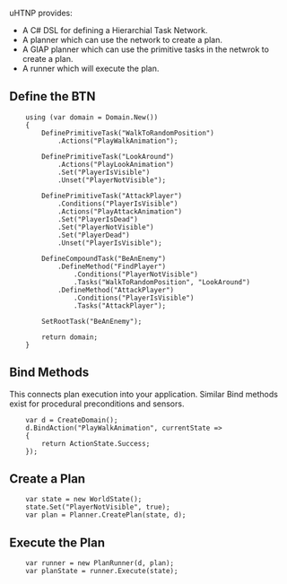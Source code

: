  uHTNP provides:
 - A C# DSL for defining a Hierarchial Task Network.
 - A planner which can use the network to create a plan.
 - A GIAP planner which can use the primitive tasks in the netwrok to create a plan.
 - A runner which will execute the plan.

Define the BTN
--------------
```
    using (var domain = Domain.New())
    {
        DefinePrimitiveTask("WalkToRandomPosition")
            .Actions("PlayWalkAnimation");

        DefinePrimitiveTask("LookAround")
            .Actions("PlayLookAnimation")
            .Set("PlayerIsVisible")
            .Unset("PlayerNotVisible");

        DefinePrimitiveTask("AttackPlayer")
            .Conditions("PlayerIsVisible")
            .Actions("PlayAttackAnimation")
            .Set("PlayerIsDead")
            .Set("PlayerNotVisible")
            .Set("PlayerDead")
            .Unset("PlayerIsVisible");

        DefineCompoundTask("BeAnEnemy")
            .DefineMethod("FindPlayer")
                .Conditions("PlayerNotVisible")
                .Tasks("WalkToRandomPosition", "LookAround")
            .DefineMethod("AttackPlayer")
                .Conditions("PlayerIsVisible")
                .Tasks("AttackPlayer");

        SetRootTask("BeAnEnemy");

        return domain;
    }
```

Bind Methods
------------
This connects plan execution into your application.
Similar Bind methods exist for procedural preconditions and sensors.
```
    var d = CreateDomain();
    d.BindAction("PlayWalkAnimation", currentState =>
    {
        return ActionState.Success;
    });
```

Create a Plan
-------------
```
    var state = new WorldState();
    state.Set("PlayerNotVisible", true);
    var plan = Planner.CreatePlan(state, d);
```

Execute the Plan
----------------
```
    var runner = new PlanRunner(d, plan);
    var planState = runner.Execute(state);
```
